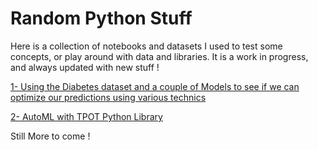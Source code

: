# Random Python Stuff

Here is a collection of notebooks and datasets I used to test some concepts, or play around with data and libraries. 
It is a work in progress, and always updated with new stuff !

 [1- Using the Diabetes dataset and a couple of Models to see if we can optimize our predictions using various technics](/Optimized_Ensemble_Stack.ipynb)
 
 [2- AutoML with TPOT Python Library](/Testing_TOPT.ipynb)
 
Still More to come !
 
 
 
 
